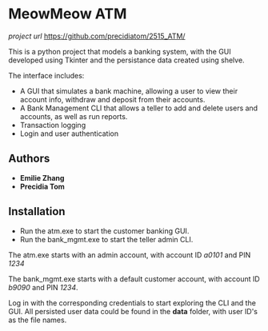 # MeowMeow ATM

_project url_ https://github.com/precidiatom/2515_ATM/


This is a python project that models a banking system, with the GUI developed using Tkinter 
and the persistance data created using shelve.


The interface includes:
* A GUI that simulates a bank machine, allowing a user to view their account info, withdraw and deposit
  from their accounts.
* A Bank Management CLI that allows a teller to add and delete users and accounts, 
  as well as run reports.
* Transaction logging
* Login and user authentication


## Authors
* **Emilie Zhang**
* **Precidia Tom**

## Installation
* Run the atm.exe to start the customer banking GUI.
* Run the bank_mgmt.exe to start the teller admin CLI.


The atm.exe starts with an admin account, with account ID _a0101_ and PIN _1234_


The bank_mgmt.exe starts with a default customer account, with account ID _b9090_ and PIN _1234_.


Log in with the corresponding credentials to start exploring the CLI and the GUI. All persisted user data could be found in the **data** folder, with user ID's as the file names.
